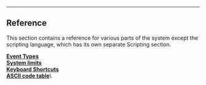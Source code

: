 


------------------------------------------------------------------------

Reference
---------

This section contains a reference for various parts of the system except
the scripting language, which has its own separate Scripting section.

[**Event Types**](ags82#topic77)\
[**System limits**](ags83#topic84)\
[**Keyboard Shortcuts**](ags84#KeyboardShortcuts)\
[**ASCII code table**](ags85#ASCIIcodes)\

